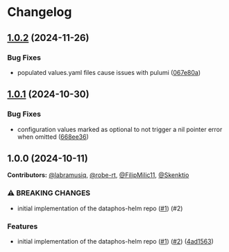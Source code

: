 # Changelog

## [1.0.2](https://github.com/dataphos/dataphos-helm/compare/v1.0.1...v1.0.2) (2024-11-26)


### Bug Fixes

* populated values.yaml files cause issues with pulumi ([067e80a](https://github.com/dataphos/dataphos-helm/commit/067e80a5aee476daaa75429a36e2e2f16eb3f094))

## [1.0.1](https://github.com/dataphos/dataphos-helm/compare/v1.0.0...v1.0.1) (2024-10-30)


### Bug Fixes

* configuration values marked as optional to not trigger a nil pointer error when omitted ([668ee36](https://github.com/dataphos/dataphos-helm/commit/668ee36eeb2a174c25cb156700da2f4355d2b6cb))

## 1.0.0 (2024-10-11)

**Contributors:** 
[@labramusiq](https://github.com/labramusiq),
[@robe-rt](https://github.com/robe-rt),
[@FilipMilic11](https://github.com/FilipMilic11),
[@Skenktio](https://github.com/Skenktio)

### ⚠ BREAKING CHANGES

* initial implementation of the dataphos-helm repo ([#1](https://github.com/dataphos/dataphos-helm/issues/1)) (#2)

### Features

* initial implementation of the dataphos-helm repo ([#1](https://github.com/dataphos/dataphos-helm/issues/1)) ([#2](https://github.com/dataphos/dataphos-helm/issues/2)) ([4ad1563](https://github.com/dataphos/dataphos-helm/commit/4ad1563723116f3689c63a5100a7073cf6f8fb2e))
